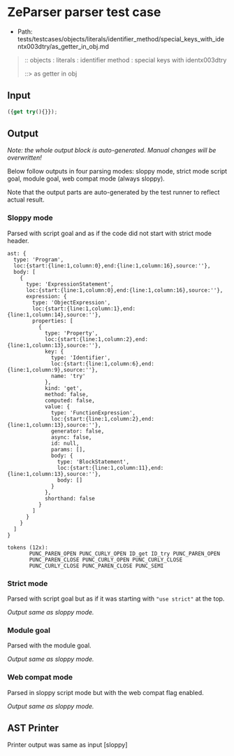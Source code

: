 # ZeParser parser test case

- Path: tests/testcases/objects/literals/identifier_method/special_keys_with_identx003dtry/as_getter_in_obj.md

> :: objects : literals : identifier method : special keys with identx003dtry
>
> ::> as getter in obj

## Input

`````js
({get try(){}});
`````

## Output

_Note: the whole output block is auto-generated. Manual changes will be overwritten!_

Below follow outputs in four parsing modes: sloppy mode, strict mode script goal, module goal, web compat mode (always sloppy).

Note that the output parts are auto-generated by the test runner to reflect actual result.

### Sloppy mode

Parsed with script goal and as if the code did not start with strict mode header.

`````
ast: {
  type: 'Program',
  loc:{start:{line:1,column:0},end:{line:1,column:16},source:''},
  body: [
    {
      type: 'ExpressionStatement',
      loc:{start:{line:1,column:0},end:{line:1,column:16},source:''},
      expression: {
        type: 'ObjectExpression',
        loc:{start:{line:1,column:1},end:{line:1,column:14},source:''},
        properties: [
          {
            type: 'Property',
            loc:{start:{line:1,column:2},end:{line:1,column:13},source:''},
            key: {
              type: 'Identifier',
              loc:{start:{line:1,column:6},end:{line:1,column:9},source:''},
              name: 'try'
            },
            kind: 'get',
            method: false,
            computed: false,
            value: {
              type: 'FunctionExpression',
              loc:{start:{line:1,column:2},end:{line:1,column:13},source:''},
              generator: false,
              async: false,
              id: null,
              params: [],
              body: {
                type: 'BlockStatement',
                loc:{start:{line:1,column:11},end:{line:1,column:13},source:''},
                body: []
              }
            },
            shorthand: false
          }
        ]
      }
    }
  ]
}

tokens (12x):
       PUNC_PAREN_OPEN PUNC_CURLY_OPEN ID_get ID_try PUNC_PAREN_OPEN
       PUNC_PAREN_CLOSE PUNC_CURLY_OPEN PUNC_CURLY_CLOSE
       PUNC_CURLY_CLOSE PUNC_PAREN_CLOSE PUNC_SEMI
`````

### Strict mode

Parsed with script goal but as if it was starting with `"use strict"` at the top.

_Output same as sloppy mode._

### Module goal

Parsed with the module goal.

_Output same as sloppy mode._

### Web compat mode

Parsed in sloppy script mode but with the web compat flag enabled.

_Output same as sloppy mode._

## AST Printer

Printer output was same as input [sloppy]